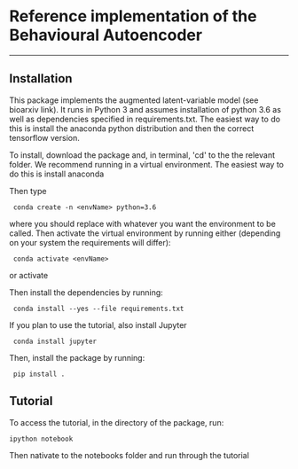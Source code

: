 # Reference implementation of the Behavioural Autoencoder
----

## Installation

This package implements the augmented latent-variable model  (see bioarxiv link). It runs in Python 3 and assumes installation of python 3.6 as well as dependencies specified in requirements.txt. The easiest way to do this is install the anaconda python distribution and then the correct tensorflow version.


To install, download the package and, in terminal, 'cd' to the the relevant folder. We recommend running in a virtual environment. The easiest way to do this is install anaconda

Then type

     conda create -n <envName> python=3.6

where you should replace <envName> with whatever you want the environment to be called. Then activate the virtual environment by running either (depending on your system the requirements will differ):

     conda activate <envName>

or
     activate <envName>

Then install the dependencies by running:

     conda install --yes --file requirements.txt

If you plan to use the tutorial, also install Jupyter

     conda install jupyter


Then, install the package by running: 


     pip install .

###


## Tutorial

To access the tutorial, in the directory of the package, run:

    ipython notebook


Then nativate to the notebooks folder and run through the tutorial
